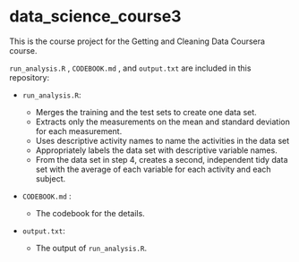 # data_science_course3

This is the course project for the Getting and Cleaning Data Coursera course. 

`run_analysis.R` , `CODEBOOK.md` , and `output.txt` are included in this repository:
- `run_analysis.R`:
  - Merges the training and the test sets to create one data set.
  - Extracts only the measurements on the mean and standard deviation for each measurement. 
  - Uses descriptive activity names to name the activities in the data set
  - Appropriately labels the data set with descriptive variable names. 
  - From the data set in step 4, creates a second, independent tidy data set with the average of each variable for each activity and each subject.
 
 - `CODEBOOK.md` :
   - The codebook for the details. 

 - `output.txt`:
   - The output of `run_analysis.R`.
 








